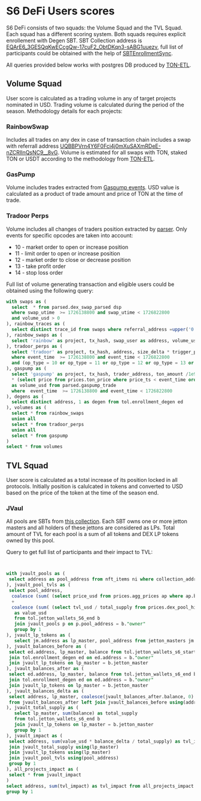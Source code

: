 # S6 DeFi Users scores

S6 DeFi consists of two squads: the Volume Squad and the TVL Squad. Each squad has a different scoring system.
Both squads requires explicit enrollement with Degen SBT. SBT Collection address is [EQArE6_3GESQqKwECcgQw-17cuF2_ObtDKqn3-sABG1uuezv](https://tonviewer.com/EQArE6_3GESQqKwECcgQw-17cuF2_ObtDKqn3-sABG1uuezv),
full list of participants could be obtained with the help of [SBTEnrollmentSync](../backends/sbt_enrollment.py).

All queries provided below works with postgres DB produced by [TON-ETL](https://github.com/re-doubt/ton-etl).

## Volume Squad

User score is calculated as a trading volume in any of target projects nominated in USD. Trading volume is calculated
during the period of the season. Methodology details for each projects:

### RainbowSwap

Includes all trades on any dex in case of transaction chain includes a swap with referrall address [UQBBPVrn4Y6F0Fci4j0mXuSAXmRDeE-nZCRIInQsNC9__8vG](https://tonviewer.com/EQBBPVrn4Y6F0Fci4j0mXuSAXmRDeE-nZCRIInQsNC9__5YD).
Volume is estimated for all swaps with TON, staked TON  or USDT according to the methodology from [TON-ETL](https://github.com/re-doubt/ton-etl/blob/main/parser/parsers/message/swap_volume.py).

### GasPump

Volume includes trades extracted from [Gaspump events](https://github.com/re-doubt/ton-etl/blob/main/parser/parsers/message/gaspump.py). USD value is calculated as a product of trade amount and price of TON at the time of trade.


### Tradoor Perps

Volume includes all changes of traders position extracted by [parser](https://github.com/re-doubt/ton-etl/blob/main/parser/parsers/message/tradoor_trades.py). Only events for specific opcodes are taken into account:
* 10 - market order to open or increase position
* 11 - limit order to open or increase position
* 12 - market order to close or decrease position
* 13 - take profit order
* 14 - stop loss order


Full list of volume generating transaction and eligible users could be obtained using the following query:
```sql
with swaps as (
  select  * from parsed.dex_swap_parsed dsp 
  where swap_utime  >= 1726138800 and swap_utime < 1726822800
  and volume_usd > 0
), rainbow_traces as (
  select distinct trace_id from swaps where referral_address =upper('0:413d5ae7e18e85d05722e23d265ee4805e6443784fa764244822742c342f7fff')
), rainbow_swaps as (
  select 'rainbow' as project, tx_hash, swap_user as address, volume_usd from swaps join rainbow_traces using(trace_id)
), tradoor_perps as (
  select 'tradoor' as project, tx_hash, address, size_delta * trigger_price /1e18  / 1e6 as volume_usd from parsed.tradoor_perp_order tpo 
  where event_time  >= 1726138800 and event_time < 1726822800
  and (op_type = 10 or op_type = 11 or op_type = 12 or op_type = 13 or op_type = 14)
), gaspump as (
  select 'gaspump' as project, tx_hash, trader_address, ton_amount /1e9 
  * (select price from prices.ton_price where price_ts < event_time order by price_ts desc limit 1)
  as volume_usd from parsed.gaspump_trade
  where  event_time  >= 1726138800 and event_time < 1726822800
), degens as (
  select distinct address, 1 as degen from tol.enrollment_degen ed 
), volumes as (
  select * from rainbow_swaps
  union all
  select * from tradoor_perps
  union all
  select * from gaspump
)
select * from volumes
```

## TVL Squad

User score is calculated as a total increase of its position locked in all protocols. Initially position
is calulcated in tokens and converted to USD based on the price of the token at the time of the season end.


### JVaul

All pools are SBTs from [this collection](https://tonviewer.com/EQAYS3AO2NaFr5-wl1CU8QMiCxrP0OEXYn82iqnuST9FKo9I). 
Each SBT owns one or more jetton masters and all holders of these jettons are 
considered as LPs. Total amount of TVL for each pool is a sum of all tokens and DEX LP tokens owned by this pool.


Query to get full list of participants and their impact to TVL:
```sql


with jvault_pools as (
 select address as pool_address from nft_items ni where collection_address =upper('0:184b700ed8d685af9fb0975094f103220b1acfd0e117627f368aa9ee493f452a')
), jvault_pool_tvls as (
 select pool_address, 
  coalesce (sum( (select price_usd from prices.agg_prices ap where ap.base = jetton_master and price_time < 1726822800 order by price_time desc limit 1) * balance / 1e6), 0)
  +
  coalesce (sum( (select tvl_usd / total_supply from prices.dex_pool_history dph where pool = jetton_master and timestamp < 1726822800 order by timestamp desc limit 1) * balance), 0)
   as value_usd
   from tol.jetton_wallets_S6_end b
   join jvault_pools p on p.pool_address = b."owner"
   group by 1
), jvault_lp_tokens as (
   select jm.address as lp_master, pool_address from jetton_masters jm join jvault_pools p on p.pool_address =admin_address
), jvault_balances_before as (
 select ed.address, lp_master, balance from tol.jetton_wallets_s6_start b
 join tol.enrollment_degen ed on ed.address = b."owner"
 join jvault_lp_tokens on lp_master = b.jetton_master
), jvault_balances_after as (
 select ed.address, lp_master, balance from tol.jetton_wallets_s6_end b
 join tol.enrollment_degen ed on ed.address = b."owner"
 join jvault_lp_tokens on lp_master = b.jetton_master
), jvault_balances_delta as (
 select address, lp_master, coalesce(jvault_balances_after.balance, 0) - coalesce(jvault_balances_before.balance, 0) as balance_delta
 from jvault_balances_after left join jvault_balances_before using(address, lp_master) 
), jvault_total_supply as (
   select lp_master, sum(balance) as total_supply
   from tol.jetton_wallets_s6_end b
   join jvault_lp_tokens on lp_master = b.jetton_master
   group by 1
), jvault_impact as (
 select address, sum(value_usd * balance_delta / total_supply) as tvl_impact from jvault_balances_delta
 join jvault_total_supply using(lp_master)
 join jvault_lp_tokens using(lp_master)
 join jvault_pool_tvls using(pool_address)
 group by 1
), all_projects_impact as (
 select * from jvault_impact
)
select address, sum(tvl_impact) as tvl_impact from all_projects_impact
group by 1
```